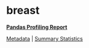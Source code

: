 # breast

[**Pandas Profiling Report**](https://epistasislab.github.io/penn-ml-benchmarks/profile/breast.html)

[Metadata](metadata.yaml) | [Summary Statistics](summary_stats.tsv)

